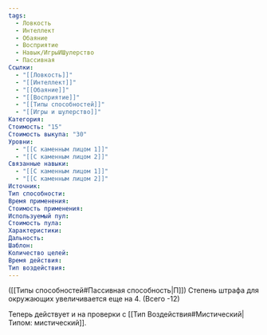```yaml
---
tags:
  - Ловкость
  - Интеллект
  - Обаяние
  - Восприятие
  - Навык/ИгрыИШулерство
  - Пассивная
Ссылки:
  - "[[Ловкость]]"
  - "[[Интеллект]]"
  - "[[Обаяние]]"
  - "[[Восприятие]]"
  - "[[Типы способностей]]"
  - "[[Игры и шулерство]]"
Категория: 
Стоимость: "15"
Стоимость выкупа: "30"
Уровни:
  - "[[С каменным лицом 1]]"
  - "[[С каменным лицом 2]]"
Связанные навыки:
  - "[[С каменным лицом 1]]"
  - "[[С каменным лицом 2]]"
Источник:
Тип способности:
Время применения:
Стоимость применения:
Используемый пул:
Стоимость пула:
Характеристики:
Дальность:
Шаблон:
Количество целей:
Время действия:
Тип воздействия:
---
```

([[Типы способностей#Пассивная способность|П]]) Степень штрафа для окружающих увеличивается еще на 4. (Всего -12)

Теперь действует и на проверки с [[Тип Воздействия#Мистический|Типом: мистический]].